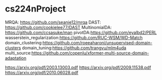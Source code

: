 # cs224nProject


MRQA: https://github.com/seanie12/mrqa
DAST: https://github.com/cookielee77/DAST
MultinomialDA: https://github.com/ccsasuke/man
pivotDA:https://github.com/eyalbd2/PERL
wasserstein_regularization:https://github.com/RUC-WSM/WD-Match
domain_clustering:https://github.com/roeeaharoni/unsupervised-domain-clusters
domain_tuning:https://github.com/trangvu/mlm4uda
multi_source:https://github.com/copenlu/xformer-multi-source-domain-adaptation

https://arxiv.org/pdf/2003.13003.pdf
https://arxiv.org/pdf/2009.11538.pdf
https://arxiv.org/pdf/2010.06028.pdf
